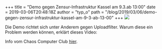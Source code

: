 +++
title = "Demo gegen Zensur-Infrastruktur Kassel am  9.3.ab 13:00"
date = 2019-03-06T20:48:18Z
author = "typ_o"
path = "/blog/2019/03/06/demo-gegen-zensur-infrastruktur-kassel-am-9-3-ab-13-00"
+++
[![](https://flipdot.org/blog/uploads/D0_FesZWkAEi1NT.serendipityThumb.png)](https://flipdot.org/blog/uploads/D0_FesZWkAEi1NT.png)

Die Demo richtet sich unter Anderem gegen Uploadfilter. Warum diese ein
Problem werden können, erklärt dieses Video:

Info vom Chaos Computer Club
[hier](https://www.ccc.de/de/updates/2019/article13).
